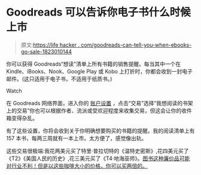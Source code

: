 # Goodreads 可以告诉你电子书什么时候上市

> 原文:[https://life hacker . com/goodreads-can-tell-you-when-ebooks-go-sale-1823010144](https://lifehacker.com/goodreads-can-tell-you-when-ebooks-go-on-sale-1823010144)

你可以获得 Goodreads“想读”清单上所有书籍的销售提醒。每当其中一个在 Kindle、iBooks、Nook、Google Play 或 Kobo 上打折时，你都会收到一封电子邮件。(这只适用于电子书，不适用于纸质书。)

Watch

在 Goodreads 网络界面，进入你的 [账户设置](https://www.goodreads.com/user/edit) ，点击“交易”选择“我想阅读的书架上的交易”你也可以根据作者、流派或受欢迎程度来收集交易，但这会让你的收件箱变得杂乱。

有了这些设置，你将会收到关于你明确想要购买的书籍的提醒。我的阅读清单上有 157 本书，每两三周就有一本上市。太方便了，感觉像出轨。

这些交易很极端:我花两美元买了特里·普拉切特的《温特史密斯》,花四美元买了《T2》《美国人民的历史》,花三美元买了《T4·地海巫师》。[图书这种廉价品可能对行业不利！但是以这些咖啡大小的价格，你可以买两倍的。](https://www.newyorker.com/magazine/2014/02/17/cheap-words)